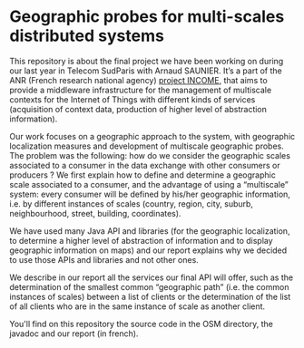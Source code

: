 Geographic probes for multi-scales distributed systems
============

This repository is about the final project we have been working on during our last year in Telecom SudParis with Arnaud SAUNIER. It’s a part of the ANR (French research national agency) [project INCOME](http://www.irit.fr/income/), that aims to provide a middleware infrastructure for the management of multiscale contexts for the Internet of Things with different kinds of services (acquisition of context data, production of higher level of abstraction information).
 
Our work focuses on a geographic approach to the system, with geographic localization measures and development of multiscale geographic probes. The problem was the following: how do we consider the geographic scales associated to a consumer in the data exchange with other consumers or producers ? We first explain how to define and determine a geographic scale associated to a consumer, and the advantage of using a “multiscale” system: every consumer will be defined by his/her geographic information, i.e. by different instances of scales (country, region, city, suburb, neighbourhood, street, building, coordinates).
 
We have used many Java API and libraries (for the geographic localization, to determine a higher level of abstraction of information and to display geographic information on maps) and our report explains why we decided to use those APIs and libraries and not other ones.
 
We describe in our report all the services our final API will offer, such as the determination of the smallest common “geographic path” (i.e. the common instances of scales) between a list of clients or the determination of the list of all clients who are in the same instance of scale as another client.


You'll find on this repository the source code in the OSM directory, the javadoc and our report (in french). 
